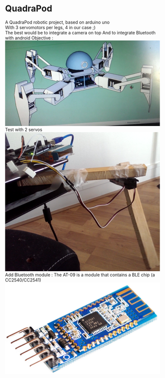 # QuadraPod
A QuadraPod robotic project, based on arduino uno  
With 3 servomotors per legs, 4 in our case ;)  
The best would be to integrate a camera on top
And to integrate Bluetooth with android
Objective :  
![alt text](https://github.com/CharlesVinois/QuadraPod/blob/master/imgs/Untitled.jpg)
Test with 2 servos
![alt text](https://github.com/CharlesVinois/QuadraPod/blob/master/imgs/2Servos1Arduino.png)
Add Bluetooth module :
The AT-09 is a module that contains a BLE chip (a CC2540/CC2541)
![alt text](https://github.com/CharlesVinois/QuadraPod/blob/master/imgs/1_GqRnmlHrN6_VuYWLAYI4wg.png)
